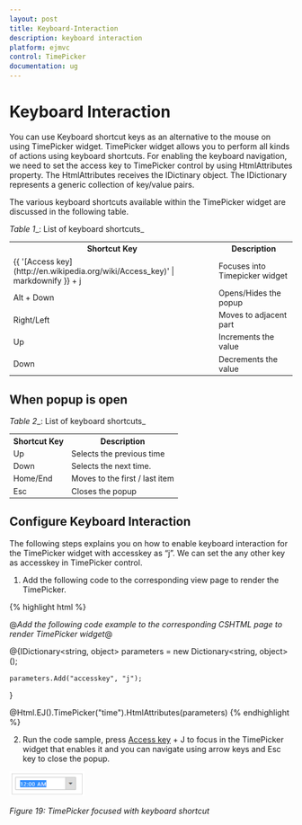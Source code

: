 ```yaml
---
layout: post
title: Keyboard-Interaction
description: keyboard interaction
platform: ejmvc
control: TimePicker
documentation: ug
---
```


# Keyboard Interaction

You can use Keyboard shortcut keys as an alternative to the mouse on using TimePicker widget. TimePicker widget allows you to perform all kinds of actions using keyboard shortcuts. For enabling the keyboard navigation, we need to set the access key to TimePicker control by using HtmlAttributes property. The HtmlAttributes receives the IDictinary object. The IDictionary represents a generic collection of key/value pairs.

The various keyboard shortcuts available within the TimePicker widget are discussed in the following table.

_Table_ _1__: List of keyboard shortcuts_

<table>
<tr>
<th>
Shortcut Key</th><th>
Description</th></tr>
<tr>
<td>
{{ '[Access key](http://en.wikipedia.org/wiki/Access_key)' | markdownify }} + j</td><td>
Focuses into Timepicker widget</td></tr>
<tr>
<td>
Alt + Down</td><td>
Opens/Hides the popup</td></tr>
<tr>
<td>
Right/Left</td><td>
Moves to adjacent part</td></tr>
<tr>
<td>
Up</td><td>
Increments the value</td></tr>
<tr>
<td>
Down</td><td>
Decrements the value</td></tr>
</table>


## When popup is open

_Table_ _2__: List of keyboard shortcuts_

<table>
<tr>
<th>
Shortcut Key</th><th>
Description</th></tr>
<tr>
<td>
Up</td><td>
Selects the previous time </td></tr>
<tr>
<td>
Down </td><td>
Selects the next time.</td></tr>
<tr>
<td>
Home/End</td><td>
Moves to the first / last item</td></tr>
<tr>
<td>
Esc</td><td>
Closes the popup</td></tr>
</table>


## Configure Keyboard Interaction

The following steps explains you on how to enable keyboard interaction for the TimePicker widget with accesskey as “j”. We can set the any other key as accesskey in TimePicker control.

1. Add the following code to the corresponding view page to render the TimePicker.



{% highlight html %}

@*Add the following code example to the corresponding CSHTML page to render TimePicker widget*@

@{IDictionary<string, object> parameters = new Dictionary<string, object>();

    parameters.Add("accesskey", "j");

}

@Html.EJ().TimePicker("time").HtmlAttributes(parameters)
{% endhighlight %}

2. Run the code sample, press [Access key](http://en.wikipedia.org/wiki/Access_key) + J to focus in the TimePicker widget that enables it and you can navigate using arrow keys and Esc key to close the popup.



![](Keyboard-Interaction_images/Keyboard-Interaction_img1.png)



_Figure 19: TimePicker focused with keyboard shortcut_



